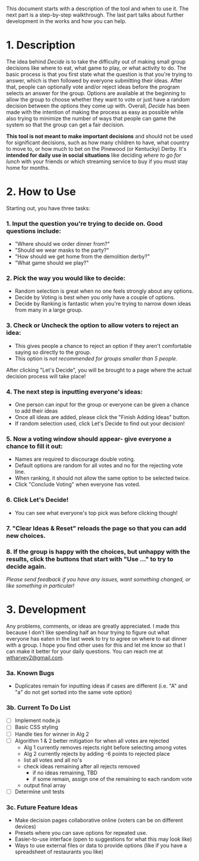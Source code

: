This document starts with a description of the tool and when to use it. The next part is a step-by-step walkthrough. The last part talks about further development in the works and how you can help.

# 1. Description
  The idea behind *Decide* is to take the difficulty out of making small group decisions like where to eat, what game to play, or what activity to do. The basic process is that you first state what the question is that you're trying to answer, which is then followed by everyone submitting their ideas. After that, people can optionally vote and/or reject ideas before the program selects an answer for the group. Options are available at the beginning to allow the group to choose whether they want to vote or just have a random decision between the options they come up with. Overall, *Decide* has been made with the intention of making the process as easy as possible while also trying to minimize the number of ways that people can game the system so that the group can get a fair decision.
  
  **This tool is not meant to make important decisions** and should not be used for significant decisions, such as how many children to have, what country to move to, or how much to bet on the Pinewood (or Kentucky) Derby. It's **intended for daily use in social situations** like deciding *where to go for lunch* with your friends or which streaming service to buy if you must stay home for months.

# 2. How to Use

Starting out, you have three tasks:
### 1. Input the question you're trying to decide on. Good questions include:
  - "Where should we order dinner from?"
  - "Should we wear masks to the party?"
  - "How should we get home from the demolition derby?"
  - "What game should we play?"
  
### 2. Pick the way you would like to decide:
  - Random selection is great when no one feels strongly about any options.
  - Decide by Voting is best when you only have a couple of options.
  - Decide by Ranking is fantastic when you're trying to narrow down ideas from many in a large group.
  
### 3. Check or Uncheck the option to allow voters to reject an idea:
  - This gives people a chance to reject an option if they aren't comfortable saying so directly to the group.
  - This option is *not recommended for groups smaller than 5 people.*
  
After clicking "Let's Decide", you will be brought to a page where the actual decision process will take place!
### 4. The next step is inputting everyone's ideas:
  - One person can input for the group or everyone can be given a chance to add their ideas
  - Once all ideas are added, please click the "Finish Adding Ideas" button.
  - If random selection used, click Let's Decide to find out your decision!
  
### 5. Now a voting window should appear- give everyone a chance to fill it out:
  - Names are required to discourage double voting.
  - Default options are random for all votes and no for the rejecting vote line.
  - When ranking, it should not allow the same option to be selected twice.
  - Click "Conclude Voting" when everyone has voted.
  
### 6. Click Let's Decide!
  - You can see what everyone's top pick was before clicking though!
  
### 7. "Clear Ideas & Reset" reloads the page so that you can add new choices.

### 8. If the group is happy with the choices, but unhappy with the results, click the buttons that start with "Use ..." to try to decide again.

*Please send feedback if you have any issues, want something changed, or like something in particular!*
  
# 3. Development

Any problems, comments, or ideas are greatly appreciated. I made this because I don't like spending half an hour trying to figure out what everyone has eaten in the last week to try to agree on where to eat dinner with a group. I hope you find other uses for this and let me know so that I can make it better for your daily questions. You can reach me at wtharvey2@gmail.com.

### 3a. Known Bugs
- Duplicates remain for inputting ideas if cases are different (i.e. "A" and "a" do not
  get sorted into the same vote option)
  
### 3b. Current To Do List
- [ ] Implement node.js
- [ ] Basic CSS styling
- [ ] Handle ties for winner in Alg 2
- [ ] Algorithm 1 & 2 better mitigation for when all votes are rejected
  - Alg 1 currently removes rejects right before selecting among votes
  - Alg 2 currently rejects by adding -6 points to rejected place
  - list all votes and all no's
  - check ideas remaining after all rejects removed
    - if no ideas remaining, TBD
    - if some remain, assign one of the remaining to each random vote
  - output final array
- [ ] Determine unit tests

### 3c. Future Feature Ideas
- Make decision pages collaborative online (voters can be on different devices)
- Presets where you can save options for repeated use.
- Easier-to-use interface (open to suggestions for what this may look like)
- Ways to use external files or data to provide options (like if you have a spreadsheet of restaurants you like)
